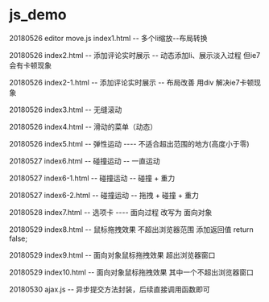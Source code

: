 ﻿# js_demo

20180526 editor move.js  index1.html -- 多个li缩放--布局转换

20180526 index2.html -- 添加评论实时展示  -- 动态添加li、展示淡入过程 但ie7会有卡顿现象

20180526 index2-1.html -- 添加评论实时展示  -- 布局改善 用div 解决ie7卡顿现象

20180526 index3.html  --  无缝滚动

20180526 index4.html  --  滑动的菜单（动态）

20180526 index5.html  --  弹性运动 ----  不适合超出范围的地方(高度小于零)

20180527 index6.html  --  碰撞运动  -- 一直运动

20180527 index6-1.html  --  碰撞运动 -- 碰撞 + 重力

20180527 index6-2.html  --  碰撞运动 -- 拖拽 + 碰撞 + 重力

20180528 index7.html  --  选项卡 ---- 面向过程 改写为  面向对象

20180529 index8.html  --  鼠标拖拽效果 不超出浏览器范围  添加返回值 return false;

20180529 index9.html  -- 面向对象鼠标拖拽效果  超出浏览器窗口

20180529 index10.html  -- 面向对象鼠标拖拽效果   其中一个不超出浏览器窗口

20180530 ajax.js   --   异步提交方法封装，后续直接调用函数即可